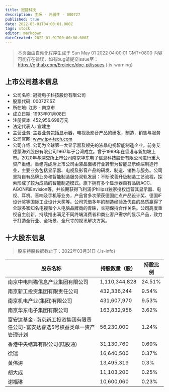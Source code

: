 ```yaml
---
title: 冠捷科技
description: 主板 - 元器件 - 000727
published: true
date: 2022-05-01T04:00:01.000Z
tags: stock
editor: markdown
dateCreated: 2022-01-01T00:00:00.000Z
---
```


> 本页面由自动化程序生成于 Sun May 01 2022 04:00:01 GMT+0800
> 内容可能存在错误，如有bug请提交issue至：https://github.com/Eroleice/doc-pi/issues
{.is-warning}

## 上市公司基本信息
- 公司名称: 冠捷电子科技股份有限公司
- 股票代码: 000727.SZ
- 所在地: 江苏 - 南京市
- 成立日期: 1993年01月08日
- 注册资本: 452,956.698万元
- 法定代表人: 宣建生
- 主营业务: 主要业务包括显示器，电视及影音产品的研发，制造，销售与服务
- 公司官网: www.tpv-tech.com
- 公司介绍: 公司为全球第一大显示器及领先的液晶电视智能制造企业。前身艾德蒙海外股份有限公司1967年于台湾成立。曾于1999年在香港与新加坡上市。2020年与深交所上市公司南京华东电子信息科技股份有限公司进行重大资产重组。重组完成后上市公司由液晶面板行业转型为智能显示终端制造行业，主要业务包括显示器、电视及影音产品的研发、制造、销售与服务。公司坚持自有品牌业务和智能制造服务双轨发展：不断改善升级制造工艺流程，探索形成了较为成熟的智能制造模式。旗下拥有多个显示器自有品牌AOC、AGON和Envision等，并长期获得飞利浦(Philips)独家授权运营其显示器、电视、耳机、音响及手机等业务，产品曾多次荣获德国红点产品设计奖、德国iF设计奖等国际工业设计大奖等。公司凭借多年的制造经验及优良的品质赢得了全球多家知名电视和个人电脑品牌商的青睐，长期保持合作关系。公司高度重视自主创新，持续推出满足不同终端消费者和商业客户需求的显示产品，致力于打造全行业、全场景、全尺寸的视讯解决方案。


## 十大股东信息
> 股东持股数据截止于：2022年03月31日
{.is-info}

| 股东名称 | 持股数量（股） | 持股比例 |
| --- | --- | --- |
| 南京中电熊猫信息产业集团有限公司 | 1,110,344,828 | 24.51% |
| 南京新工投资集团有限责任公司 | 432,336,244 | 9.54% |
| 南京机电产业(集团)有限公司 | 431,607,970 | 9.53% |
| 南京华东电子集团有限公司 | 163,832,956 | 3.62% |
| 富安达基金-南京新工投资集团有限责任公司-富安达睿选5号权益类单一资产管理计划 | 56,230,000 | 1.24% |
| 香港中央结算有限公司(陆股通) | 31,130,760 | 0.69% |
| 徐瑞 | 16,640,500 | 0.37% |
| 黄伟涛 | 13,495,319 | 0.3% |
| 胡大成 | 11,103,200 | 0.25% |
| 谢福琳 | 10,600,060 | 0.23% |




